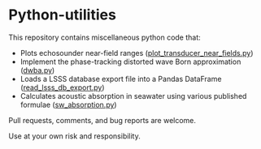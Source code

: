 # Python-utilities

This repository contains miscellaneous python code that:

- Plots echosounder near-field ranges ([plot_transducer_near_fields.py](acoustics/plot_transducer_near_fields.py))
- Implement the phase-tracking distorted wave Born approximation ([dwba.py](dwba/dwba.py))
- Loads a LSSS database export file into a Pandas DataFrame ([read_lsss_db_export.py](lsss/read_lsss_db_export.py))
- Calculates acoustic absorption in seawater using various published formulae ([sw_absorption.py](seawater/sw_absorption.py))

Pull requests, comments, and bug reports are welcome.

Use at your own risk and responsibility.
